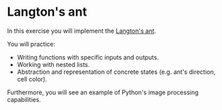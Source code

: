 # Langton's ant

In this exercise you will implement the [Langton's ant](https://en.wikipedia.org/wiki/Langton's_ant).

You will practice:

* Writing functions with specific inputs and outputs.
* Working with nested lists.
* Abstraction and representation of concrete states (e.g. ant's direction, cell color).

Furthermore, you will see an example of Python's image processing capabilities.
